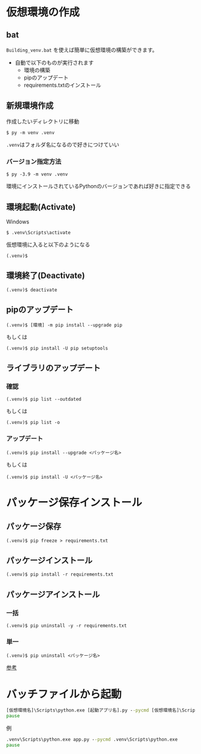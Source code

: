 # 仮想環境の作成

## bat
`Building_venv.bat` を使えば簡単に仮想環境の構築ができます。

- 自動で以下のものが実行されます
  - 環境の構築
  - pipのアップデート
  - requirements.txtのインストール



## 新規環境作成

作成したいディレクトリに移動

```
$ py -m venv .venv
```

`.venv`はフォルダ名になるので好きにつけていい

### バージョン指定方法

```
$ py -3.9 -m venv .venv
```

環境にインストールされているPythonのバージョンであれば好きに指定できる

## 環境起動(Activate)

Windows
```
$ .venv\Scripts\activate
```

仮想環境に入ると以下のようになる

```
(.venv)$
```

## 環境終了(Deactivate)

```
(.venv)$ deactivate
```

## pipのアップデート
```
(.venv)$ [環境] -m pip install --upgrade pip
```
もしくは

```
(.venv)$ pip install -U pip setuptools
```

## ライブラリのアップデート

### 確認
```
(.venv)$ pip list --outdated
```
もしくは

```
(.venv)$ pip list -o
```

### アップデート
```
(.venv)$ pip install --upgrade <パッケージ名>
```
もしくは

```
(.venv)$ pip install -U <パッケージ名>
```

# パッケージ保存インストール

## パッケージ保存

```
(.venv)$ pip freeze > requirements.txt
```

## パッケージインストール
```
(.venv)$ pip install -r requirements.txt
```

## パッケージアインストール

### 一括
```
(.venv)$ pip uninstall -y -r requirements.txt
```

### 単一

```
(.venv)$ pip uninstall <パッケージ名>
```

[参考](https://www.python.jp/install/windows/venv.html)

# バッチファイルから起動

```bat
[仮想環境名]\Scripts\python.exe [起動アプリ名].py --pycmd [仮想環境名]\Scripts\python.exe
pause
```

例
```bat
.venv\Scripts\python.exe app.py --pycmd .venv\Scripts\python.exe
pause
```
